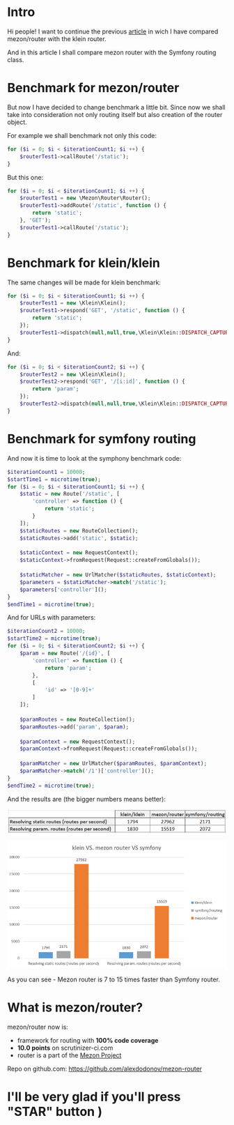 # Intro

Hi people! I want to continue the previous [article](https://dev.to/alexdodonov/new-php-router-is-25-times-faster-then-klein-router-4ap0) in wich I have compared mezon/router with the klein router.

And in this article I shall compare mezon router with the Symfony routing class.

# Benchmark for mezon/router

But now I have decided to change benchmark a little bit. Since now we shall take into consideration not only routing itself but also creation of the router object.

For example we shall benchmark not only this code:

```PHP
for ($i = 0; $i < $iterationCount1; $i ++) {
    $routerTest1->callRoute('/static');
}
```

But this one:

```php
for ($i = 0; $i < $iterationCount1; $i ++) {
    $routerTest1 = new \Mezon\Router\Router();
    $routerTest1->addRoute('/static', function () {
        return 'static';
    }, 'GET');
    $routerTest1->callRoute('/static');
}
```

# Benchmark for klein/klein

The same changes will be made for klein benchmark:

```php
for ($i = 0; $i < $iterationCount1; $i ++) {
    $routerTest1 = new \Klein\Klein();
    $routerTest1->respond('GET', '/static', function () {
        return 'static';
    });
    $routerTest1->dispatch(null,null,true,\Klein\Klein::DISPATCH_CAPTURE_AND_RETURN);
}
```

And:

```php
for ($i = 0; $i < $iterationCount2; $i ++) {
    $routerTest2 = new \Klein\Klein();
    $routerTest2->respond('GET', '/[i:id]', function () {
        return 'param';
    });
    $routerTest2->dispatch(null,null,true,\Klein\Klein::DISPATCH_CAPTURE_AND_RETURN);
}
```

# Benchmark for symfony routing

And now it is time to look at the symphony benchmark code:

```php
$iterationCount1 = 10000;
$startTime1 = microtime(true);
for ($i = 0; $i < $iterationCount1; $i ++) {
    $static = new Route('/static', [
        'controller' => function () {
            return 'static';
        }
    ]);
    $staticRoutes = new RouteCollection();
    $staticRoutes->add('static', $static);

    $staticContext = new RequestContext();
    $staticContext->fromRequest(Request::createFromGlobals());

    $staticMatcher = new UrlMatcher($staticRoutes, $staticContext);
    $parameters = $staticMatcher->match('/static');
    $parameters['controller']();
}
$endTime1 = microtime(true);
```

And for URLs with parameters:

```php
$iterationCount2 = 10000;
$startTime2 = microtime(true);
for ($i = 0; $i < $iterationCount2; $i ++) {
    $param = new Route('/{id}', [
        'controller' => function () {
            return 'param';
        },
        [
            'id' => '[0-9]+'
        ]
    ]);

    $paramRoutes = new RouteCollection();
    $paramRoutes->add('param', $param);

    $paramContext = new RequestContext();
    $paramContext->fromRequest(Request::createFromGlobals());

    $paramMatcher = new UrlMatcher($paramRoutes, $paramContext);
    $paramMatcher->match('/1')['controller']();
}
$endTime2 = microtime(true);

```

And the results are (the bigger numbers means better):

![table](images/table-symfony.png)

![graph](images/graph-symfony.png)

As you can see - Mezon router is 7 to 15 times faster than Symfony router.

# What is mezon/router?

mezon/router now is:

- framework for routing with **100% code coverage**
- **10.0 points** on scrutinizer-ci.com
- router is a part of the [Mezon Project](https://github.com/alexdodonov/mezon)

Repo on github.com: https://github.com/alexdodonov/mezon-router

# I'll be very glad if you'll press "STAR" button )